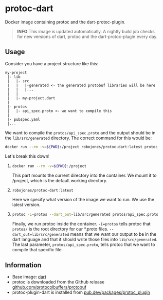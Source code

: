 # protoc-dart

Docker image containing protoc and the dart-protoc-plugin.

> **INFO** This image is updated automatically. A nightly build job checks for new versions of dart, protoc and the dart-protoc-plugin every day.

## Usage

Consider you have a project structure like this:

```
my-project
 |- lib
 |   |- src
 |   |   |-generated <- the generated protobuf libraries will be here
 |   |   |...
 |   |
 |   |- my-project.dart
 |
 |- protos
 |   |- api_spec.proto <- we want to compile this
 |
 |- pubspec.yaml
 |...
```

We want to compile the `protos/api_spec.proto` and the output should be in the `lib/src/generated` directory.
The correct command for this would be:

```bash
docker run --rm -v=${PWD}:/project robojones/protoc-dart:latest protoc -I=protos --dart_out=lib/src/generated protos/api_spec.proto
```

Let's break this down!
1. ```bash
   docker run --rm -v=${PWD}:/project
   ```
   This part mounts the current directory into the container.
   We mount it to /project, which is the default working directory.
2. ```bash
   robojones/protoc-dart:latest
   ```
   Here we specify what version of the image we want to run. We use the latest version.
3. ```bash
   protoc -I=protos --dart_out=lib/src/generated protos/api_spec.proto
   ```
   Finally, we run protoc inside the container.
   `-I=protos` tells protoc that `protos/` is the root directory for our *.proto files.
   `--dart_out=lib/src/generated` means that we want our output to be in the dart language
   and that it should write those files into `lib/src/generated`.
   The last parameter, `protos/api_spec.proto`, tells protoc that we want to compile that specific file.  

## Information

- Base image: [dart](https://hub.docker.com/_/dart)
- protoc is downloaded from the Github release [github.com/protocolbuffers/protobuf](https://github.com/protocolbuffers/protobuf)
- protoc-plugin-dart is installed from [pub.dev/packages/protoc_plugin](https://pub.dev/packages/protoc_plugin)
